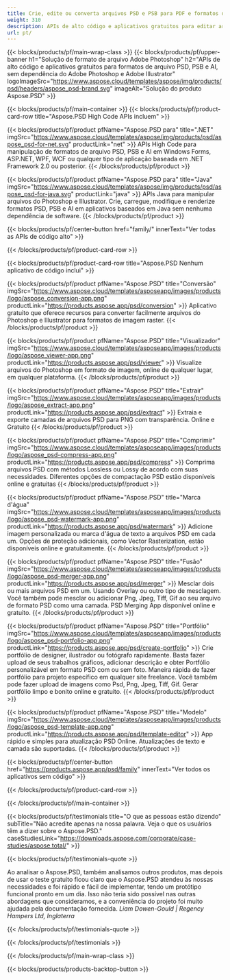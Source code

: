 ```yaml
---
title: Crie, edite ou converta arquivos PSD e PSB para PDF e formatos de imagem
weight: 310
description: APIs de alto código e aplicativos gratuitos para editar arquivos do Photoshop. Capacidade de atualizar as propriedades da camada, adicionar marcas d'água girar escala Flip Crop Dithering Conversion Raster.
url: pt/
---
```


{{< blocks/products/pf/main-wrap-class >}}
{{< blocks/products/pf/upper-banner h1="Solução de formato de arquivo Adobe Photoshop" h2="APIs de alto código e aplicativos gratuitos para formatos de arquivo PSD, PSB e AI, sem dependência do Adobe Photoshop e Adobe Illustrator" logoImageSrc="https://www.aspose.cloud/templates/aspose/img/products/psd/headers/aspose_psd-brand.svg" imageAlt="Solução do produto Aspose.PSD" >}}

{{< blocks/products/pf/main-container >}}
{{< blocks/products/pf/product-card-row title="Aspose.PSD High Code APIs incluem" >}}

{{< blocks/products/pf/product pfName="Aspose.PSD para" title=".NET" imgSrc="https://www.aspose.cloud/templates/aspose/img/products/psd/aspose_psd-for-net.svg" productLink="net" >}}
APIs High Code para manipulação de formatos de arquivo PSD, PSB e AI em Windows Forms, ASP.NET, WPF, WCF ou qualquer tipo de aplicação baseada em .NET Framework 2.0 ou posterior.
{{< /blocks/products/pf/product >}}

{{< blocks/products/pf/product pfName="Aspose.PSD para" title="Java" imgSrc="https://www.aspose.cloud/templates/aspose/img/products/psd/aspose_psd-for-java.svg" productLink="java" >}}
APIs Java para manipular arquivos do Photoshop e Illustrator. Crie, carregue, modifique e renderize formatos PSD, PSB e AI em aplicativos baseados em Java sem nenhuma dependência de software.
{{< /blocks/products/pf/product >}}

{{< blocks/products/pf/center-button href="family/" innerText="Ver todas as APIs de código alto" >}}

{{< /blocks/products/pf/product-card-row >}}

{{< blocks/products/pf/product-card-row title="Aspose.PSD Nenhum aplicativo de código inclui" >}}

{{< blocks/products/pf/product pfName="Aspose.PSD" title="Conversão" imgSrc="https://www.aspose.cloud/templates/asposeapp/images/products/logo/aspose_conversion-app.png" productLink="https://products.aspose.app/psd/conversion" >}}
Aplicativo gratuito que oferece recursos para converter facilmente arquivos do Photoshop e Illustrator para formatos de imagem raster.
{{< /blocks/products/pf/product >}}

{{< blocks/products/pf/product pfName="Aspose.PSD" title="Visualizador" imgSrc="https://www.aspose.cloud/templates/asposeapp/images/products/logo/aspose_viewer-app.png" productLink="https://products.aspose.app/psd/viewer" >}}
Visualize arquivos do Photoshop em formato de imagem, online de qualquer lugar, em qualquer plataforma.
{{< /blocks/products/pf/product >}}

{{< blocks/products/pf/product pfName="Aspose.PSD" title="Extrair" imgSrc="https://www.aspose.cloud/templates/asposeapp/images/products/logo/aspose_extract-app.png" productLink="https://products.aspose.app/psd/extract" >}}
Extraia e exporte camadas de arquivos PSD para PNG com transparência. Online e Gratuito
{{< /blocks/products/pf/product >}}

{{< blocks/products/pf/product pfName="Aspose.PSD" title="Comprimir" imgSrc="https://www.aspose.cloud/templates/asposeapp/images/products/logo/aspose_psd-compress-app.png" productLink="https://products.aspose.app/psd/compress" >}}
Comprima arquivos PSD com métodos Lossless ou Lossy de acordo com suas necessidades. Diferentes opções de compactação PSD estão disponíveis online e gratuitas
{{< /blocks/products/pf/product >}}

{{< blocks/products/pf/product pfName="Aspose.PSD" title="Marca d'água" imgSrc="https://www.aspose.cloud/templates/asposeapp/images/products/logo/aspose_psd-watermark-app.png" productLink="https://products.aspose.app/psd/watermark" >}}
Adicione imagem personalizada ou marca d'água de texto a arquivos PSD em cada um. Opções de proteção adicionais, como Vector Rasterization, estão disponíveis online e gratuitamente.
{{< /blocks/products/pf/product >}}

{{< blocks/products/pf/product pfName="Aspose.PSD" title="Fusão" imgSrc="https://www.aspose.cloud/templates/asposeapp/images/products/logo/aspose_psd-merger-app.png" productLink="https://products.aspose.app/psd/merger" >}}
Mesclar dois ou mais arquivos PSD em um. Usando Overlay ou outro tipo de mesclagem. Você também pode mesclar ou adicionar Png, Jpeg, Tiff, Gif ao seu arquivo de formato PSD como uma camada. PSD Merging App disponível online e gratuito.
{{< /blocks/products/pf/product >}}

{{< blocks/products/pf/product pfName="Aspose.PSD" title="Portfólio" imgSrc="https://www.aspose.cloud/templates/asposeapp/images/products/logo/aspose_psd-portfolio-app.png" productLink="https://products.aspose.app/psd/create-portfolio" >}}
Crie portfólio de designer, ilustrador ou fotógrafo rapidamente. Basta fazer upload de seus trabalhos gráficos, adicionar descrição e obter Portfólio personalizável em formato PSD com ou sem foto. Maneira rápida de fazer portfólio para projeto específico em qualquer site freelance. Você também pode fazer upload de imagens como Psd, Png, Jpeg, Tiff, Gif. Gerar portfólio limpo e bonito online e gratuito.
{{< /blocks/products/pf/product >}}

{{< blocks/products/pf/product pfName="Aspose.PSD" title="Modelo" imgSrc="https://www.aspose.cloud/templates/asposeapp/images/products/logo/aspose_psd-template-app.png" productLink="https://products.aspose.app/psd/template-editor" >}}
App rápido e simples para atualização PSD Online. Atualizações de texto e camada são suportadas.
{{< /blocks/products/pf/product >}}

{{< blocks/products/pf/center-button href="https://products.aspose.app/psd/family" innerText="Ver todos os aplicativos sem código" >}}

{{< /blocks/products/pf/product-card-row >}}

{{< /blocks/products/pf/main-container >}}

{{< blocks/products/pf/testimonials title="O que as pessoas estão dizendo" subTitle="Não acredite apenas na nossa palavra. Veja o que os usuários têm a dizer sobre o Aspose.PSD." caseStudiesLink="https://downloads.aspose.com/corporate/case-studies/aspose.total/" >}}

{{< blocks/products/pf/testimonials-quote >}}
<p class="first">
 Ao analisar o Aspose.PSD, também analisamos outros produtos, mas depois de usar o teste gratuito ficou claro que o Aspose.PSD atendeu às nossas necessidades e foi rápido e fácil de implementar, tendo um protótipo funcional pronto em um dia. Isso não teria sido possível nas outras abordagens que consideramos, e a conveniência do projeto foi muito ajudada pela documentação fornecida.
 <em>
  Liam Dowen-Gould | Regency Hampers Ltd, Inglaterra
 </em>
</p>

{{< /blocks/products/pf/testimonials-quote >}}

{{< /blocks/products/pf/testimonials >}}

{{< /blocks/products/pf/main-wrap-class >}}

{{< blocks/products/products-backtop-button >}}
